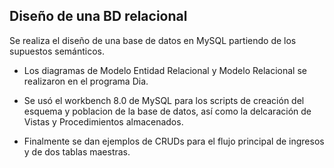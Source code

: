 ## Diseño de una BD relacional

Se realiza el diseño de una base de datos en MySQL partiendo de los supuestos semánticos.

- Los diagramas de Modelo Entidad Relacional y Modelo Relacional se realizaron en el programa Dia.

- Se usó el workbench 8.0 de MySQL para los scripts de creación del esquema y poblacion de la base de datos, así como la delcaración de Vistas y Procedimientos almacenados. 

- Finalmente se dan ejemplos de CRUDs para el flujo principal de ingresos y de dos tablas maestras.